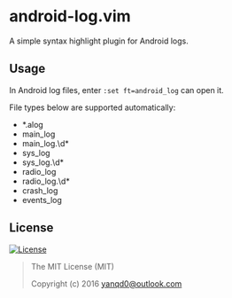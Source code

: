 # android-log.vim

A simple syntax highlight plugin for Android logs.

## Usage

In Android log files, enter `:set ft=android_log` can open it.

File types below are supported automatically:

- *.alog
- main_log
- main_log.\d*
- sys_log
- sys_log.\d*
- radio_log
- radio_log.\d*
- crash_log
- events_log

## License

[![License](https://img.shields.io/github/license/yanqd0/android-log.vim.svg)](LICENSE)

> The MIT License (MIT)
>
> Copyright (c) 2016 yanqd0@outlook.com
